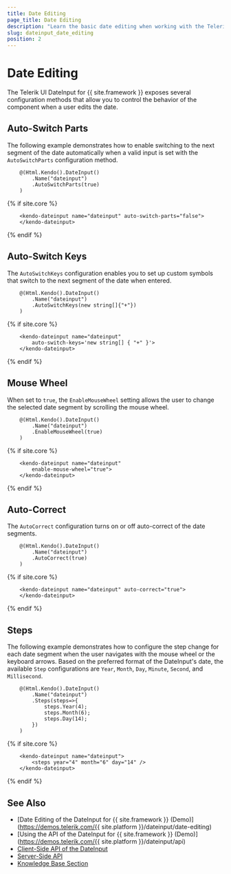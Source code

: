 ```yaml
---
title: Date Editing
page_title: Date Editing
description: "Learn the basic date editing when working with the Telerik UI DateInput component for {{ site.framework }}."
slug: dateinput_date_editing
position: 2
---
```


# Date Editing

The Telerik UI DateInput for {{ site.framework }} exposes several configuration methods that allow you to control the behavior of the component when a user edits the date.

## Auto-Switch Parts

The following example demonstrates how to enable switching to the next segment of the date automatically when a valid input is set with the `AutoSwitchParts` configuration method.

```HtmlHelper
    @(Html.Kendo().DateInput()
        .Name("dateinput")
        .AutoSwitchParts(true)
    )
```
{% if site.core %}
```TagHelper
    <kendo-dateinput name="dateinput" auto-switch-parts="false">
    </kendo-dateinput>
```
{% endif %}

## Auto-Switch Keys

The `AutoSwitchKeys` configuration enables you to set up custom symbols that switch to the next segment of the date when entered.

```HtmlHelper
    @(Html.Kendo().DateInput()
        .Name("dateinput")
        .AutoSwitchKeys(new string[]{"+"})
    )
```
{% if site.core %}
```TagHelper
    <kendo-dateinput name="dateinput" 
        auto-switch-keys='new string[] { "+" }'>
    </kendo-dateinput>
```
{% endif %}

## Mouse Wheel 

When set to `true`, the `EnableMouseWheel` setting allows the user to change the selected date segment by scrolling the mouse wheel.

```HtmlHelper
    @(Html.Kendo().DateInput()
        .Name("dateinput")
        .EnableMouseWheel(true)
    )
```
{% if site.core %}
```TagHelper
    <kendo-dateinput name="dateinput" 
        enable-mouse-wheel="true">
    </kendo-dateinput>
```
{% endif %}

## Auto-Correct

The `AutoCorrect` configuration turns on or off auto-correct of the date segments.

```HtmlHelper
    @(Html.Kendo().DateInput()
        .Name("dateinput")
        .AutoCorrect(true)
    )
```
{% if site.core %}
```TagHelper
    <kendo-dateinput name="dateinput" auto-correct="true">
    </kendo-dateinput>
```
{% endif %}

## Steps

The following example demonstrates how to configure the step change for each date segment when the user navigates with the mouse wheel or the keyboard arrows. Based on the preferred format of the DateInput's date, the available `Step` configurations are `Year`, `Month`, `Day`, `Minute`, `Second`, and `Millisecond`.

```HtmlHelper
    @(Html.Kendo().DateInput()
        .Name("dateinput")
        .Steps(steps=>{
            steps.Year(4);
            steps.Month(6);
            steps.Day(14);
        })
    )
```
{% if site.core %}
```TagHelper
    <kendo-dateinput name="dateinput">
        <steps year="4" month="6" day="14" />
    </kendo-dateinput>
```
{% endif %}

## See Also

* [Date Editing of the DateInput for {{ site.framework }} (Demo)](https://demos.telerik.com/{{ site.platform }}/dateinput/date-editing)
* [Using the API of the DateInput for {{ site.framework }} (Demo)](https://demos.telerik.com/{{ site.platform }}/dateinput/api)
* [Client-Side API of the DateInput](https://docs.telerik.com/kendo-ui/api/javascript/ui/dateinput)
* [Server-Side API](/api/dateinput)
* [Knowledge Base Section](/knowledge-base)
